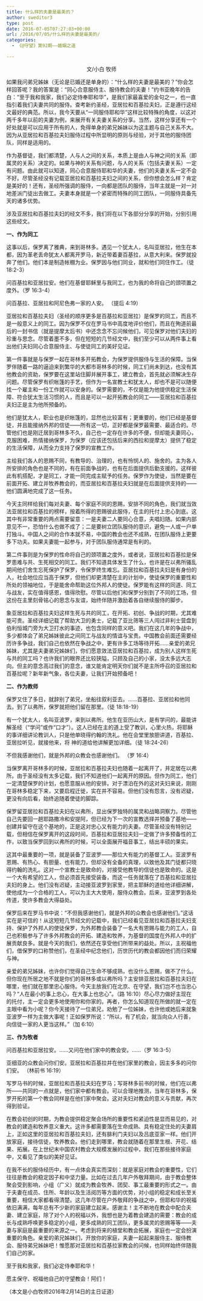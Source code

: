 ```yaml
---
title: 什么样的夫妻是最美的？
author: sweditor3
type: post
date: 2016-07-05T07:27:03+00:00
url: /2016/07/05/什么样的夫妻是最美的/
categories:
  - 《@守望》第92期——婚姻之道

---
```

<p style="text-align: center;">
  文/小白 牧师<!--more-->
</p>

如果我问弟兄姊妹（无论是已婚还是单身的）：“什么样的夫妻是最美的？”你会怎样回答呢？我的答案是：“同心合意服侍主、服侍教会的夫妻！”约书亚晚年的告白：“至于我和我家，我们必定侍奉耶和华”，是我们家最喜爱的金句之一，也一直指引着我们夫妻共同的服侍。查考新约圣经，亚居拉和百基拉夫妇，正是遵行这经文最好的典范。所以，我今天要从“一同服侍耶和华”这样比较特殊的角度，以这对两千多年以前的夫妻为例，来展开有关夫妻关系的分享。当然，这样分享还有一个好处就是可以应用于所有的人，免得单身的弟兄姊妹以为这主题与自己关系不大。因为从亚居拉和百基拉夫妇服侍过程中所显明的原则与经验，对于其他的服侍团队，同样是适用的。

作为基督徒，我们都清楚，人与人之间的关系，本质上是由人与神之间的关系（即属灵的关系）决定的。如果与神的关系有问题，与人的关系（包括夫妻关系）一定有问题。由此就可以知道，同心合意服侍耶和华的夫妻，他们的夫妻关系一定不会不好。尽管圣经没有记载亚居拉和百基拉夫妇之间的关系，但你想会怎么样？肯定是美好的！还有，圣经所强调的服侍，一向都是团队的服侍，当年主就是一对一对地差派门徒出去做工。夫妻本身就是一个紧密而特殊的同工团队，一同服侍具备先天的诸多优势。

涉及亚居拉和百基拉夫妇的经文不多，我们将在以下各部分分享的开始，分别引用这些经文。

**一、作为同工**

这事以后，保罗离了雅典，来到哥林多。遇见一个犹太人，名叫亚居拉，他生在本都，因为革老丢命犹太人都离开罗马，新近带着妻百基拉，从意大利来。保罗就投奔了他们。他们本是制造帐棚为业。保罗因与他们同业，就和他们同住作工。（徒 18:2-3）
  
问百基拉和亚居拉安。他们在基督耶稣里与我同工，也为我的命将自己的颈项置之度外。（罗 16:3-4）

问百基拉、亚居拉和阿尼色弗一家的人安。 （提后 4:19）

亚居拉和百基拉夫妇（圣经的顺序更多是百基拉和亚居拉）是保罗的同工，而且不是一般意义上的同工。因为保罗不仅在罗马书中高度地评价他们，而且在殉道前最后的一封书信（就是提摩太后书）中还念念不忘问候他们，可见保罗对他们夫妇的珍重与思念。尽管着墨不多，但在短短的几节经文中，我们至少可以从两件事上看出他们夫妇同心合意服侍主、与使徒同工的美好见证。

第一件事就是与保罗一起在哥林多开拓教会，为保罗提供服侍与生活的保障。当保罗伴随着一路的逼迫来到繁华的大都市哥林多的时候，同工们尚未到达，也没有其他教会的资助，保罗要在这里站住脚并展开事工，建立教会，首先就必须解决生存问题。尽管保罗有织帐篷的手艺，但作为一名宣教士和犹太人，却也不是可以随便找一个雇主和一份工作就可以安身的。保罗需要的，不仅是能为他提供稳定生活保障、符合犹太生活习惯的人，而且是可以一起开拓教会的同工——亚居拉和百基拉夫妇正是主为他所预备的。

他们是犹太人，职业也是织帐篷的，显然也比较富有；更重要的，他们已经是基督徒，并且能接纳外邦的信徒——所有这一切，正好都是保罗最需要、最适合的。尽管他们也是刚迁居到哥林多不久，自己也一定存在许多的不便，但却能夫妻同心，克服困难，热情接纳保罗，为保罗（应该还包括后来的西拉和提摩太）提供了稳定的生活保障，从而全力支持了保罗的宣教工作。

主给我们各人的恩赐不同，有教导的、治理的，也有怜悯人的、施舍的。主为各人所安排的角色也是不同的，有在前面争战的，也有在后面提供后勤支援的。这样彼此有机搭配，才是同工，才能一同完成主赋予的任务。保罗作为使徒，当然是要在前面开拓、建立并牧养教会的，而亚居拉和百基拉夫妇就是在后面提供支持的——他们圆满地完成了这一任务。

今天主同样给我们每对夫妻、每个家庭不同的恩赐，安排不同的角色，我们就当效法亚居拉和百基拉的榜样，按着所得的恩赐彼此服侍，在主的托付上忠心到底。这其中有非常重要的两点需要留意：一是夫妻二人要同心合意，夫唱妇随。如果内部意见不一，恐怕什么也做不成了；二是要树立团队服侍的意识，避免一人或一户单打独斗。中国人之间的合作本就不易，中国的教会也还不成熟，在团队服侍上更要多下功夫。如果夫妻能一起参与，对于团队服侍通常是有利的。

第二件事则是为保罗的性命将自己的颈项置之度外，或者说，亚居拉和百基拉是保罗患难与共、生死相交的同工。我们不知道具体发生了什么，也许是在以弗所骚乱期间他们舍生忘死保护了保罗，令保罗终生难忘。亚居拉和百基拉夫妇是有身份的人，社会地位应当高于保罗，但他们却更清楚在主的计划中，使徒保罗的重要性和所处的领袖地位，于是能舍命帮助这位外邦人的使徒。保罗能有这样的同道、同工与战友，实在值得感恩，值得欣慰。尽管以后他们和保罗分别到了不同的工场，但这份在主里刻骨铭心的思念与友谊，始终伴随并激励着各自继续服侍的脚步。

象亚居拉和百基拉夫妇这样生死与共的同工，在开拓、初创、争战的时期，尤其难能可贵。圣经详细记载了帮助大卫的勇士，记载了亚比筛等三人闯过非利士营盘到伯利恒城门旁为大卫打水的事迹，也包含同样的意义吧。我们在这几年的争战中，多少都体会了弟兄姊妹彼此之间同工与战友的情谊与宝贵。中国教会前面还需要经历许多争战，我们自己也依然在争战之中，更有许多工场等待开拓……亲爱的弟兄姊妹，尤其是夫妻弟兄姊妹们，你们愿意效法亚居拉和百基拉，成为别人这样生死与共的同工吗？也许我们的眼界还比较狭隘，只顾及自己的小家，没太多远大志向。但主的意念高过我们的意念，谁又能肯定明天你们就不是主所呼召的亚居拉和百基拉呢？新年新气象，各位夫妻，让我们开始预备吧！

**二、作为教师**

保罗又住了多日，就辞别了弟兄，坐船往叙利亚去。……百基拉、亚居拉和他同去。到了以弗所，保罗就把他们留在那里。（徒 18:18-19）

有一个犹太人，名叫亚波罗，来到以弗所。他生在亚历山大，是有学问的，最能讲解圣经（“学问”或作“口才”）。这人已经在主的道上受了教训，心里火热，将耶稣的事详细讲论教训人，只是他单晓得约翰的洗礼。他在会堂里放胆讲道，百基拉、亚居拉听见，就接他来，将 神的道给他讲解更加详细。（徒 18:24-26）

不但我感谢他们，就是外邦的众教会也感谢他们。 （罗 16:4）

当保罗离开哥林多的时候，亚居拉和百基拉夫妇也随着一起离开了，并定居在以弗所。由于圣经没有太多记载，我们不知道他们一起离开的原因。但作为同工，他们一定清楚保罗的计划，也愿意服从他的安排。对于漂泊在外的这对夫妇来说，刚刚在哥林多稳定下来，又要启程迁徙，实在并不容易。但他们没有怨言，没有迟疑，更没有向后看，始终追随着使徒的脚踪。

保罗留亚居拉和百基拉夫妇在以弗所，显出保罗独特的属灵和战略洞察力。尽管他自己先要回一趟耶路撒冷和安提阿，但已经为下一次的宣教选择并预备了基地——创建并留守在这个基地的，正是这对忠心又有能力的夫妻。尽管圣经没有特别记载，但相信在保罗离开的这段时间，百基拉和亚居拉夫妇一定做了许多预备性的工作，以致当保罗回到以弗所的时候，可以全面展开福音事工，结出丰硕的果实。

这其中最重要的一项，就是装备了亚波罗——那位大有能力的基督工人。亚波罗有恩赐、有热心、有胆量、也有能力，但却没有全备的真理，以致他及其门徒都只晓得约翰的洗礼。这对一个宣教士是致命的，对接受他教导的信徒也是致命的。这是一个大有希望的工人，但必须首先接受装备，而这一任务就落在了百基拉和亚居拉夫妇的身上。他们没有迟疑，主动接亚波罗到家里，把主耶稣的道给他详细讲解，使他成为一个合格的工人，可以为主大大使用，服侍众教会。后来，亚波罗到各处传道，使许多教会大得益处。

保罗后来在罗马书中说：“不但我感谢他们，就是外邦的众教会也感谢他们。”这话实在是可信的！从这短短几节经文的记载中，我们已经看见亚居拉和百基拉夫妇支持、保护了外邦人的使徒保罗，为外邦教会装备了一名大有恩赐与能力的工人，自己也积极参与了许多外邦教会的开拓、建造和牧养，为基督的国度在外邦人中的扩展贡献良多。就是今天的我们，依然还在享受他们所带来的益处。所以，主祝福他们，借保罗的口称赞他们，在圣经中纪念他们，历世历代的教会都因他们而归荣耀与神。

亲爱的弟兄姊妹，也许你们觉得自己生命不够成熟，也没什么恩赐，做不了什么。但你现在所居之地不就是你们的哥林多或以弗所吗？主安排亚居拉和百基拉夫妇在哪里，他们就在那里忠心服侍。今天主放我们在北京、在守望，我们岂不也当忠心吗？“人在最小的事上忠心，在大事上也忠心”。（路 16:10）尽心尽力做好主现在的托付，主一定会更多地使用你和你家的。再者，你怎么知道现在所做的就一定在主眼中看为小呢？你今天接待了一位弟兄，劝勉了一位姊妹，也许他或她后来就象亚波罗一样为主做大事呢！正如保罗所说：“所以，有了机会，就当向众人行善，向信徒一家的人更当这样。”（加 6:10）

**三、作为牧者**

问百基拉和亚居拉安。……又问在他们家中的教会安。……（罗 16:3-5）

亚细亚的众教会问你们安。亚居拉和百基拉并在他们家里的教会，因主多多的问你们安。 （林前书 16:19）

写罗马书的时候，亚居拉和百基拉夫妇在罗马；写哥林多前书的时候，他们在以弗所——共同的一点就是，他们家中都有教会。可以合理地推测，当年在哥林多，保罗开拓的第一个教会同样是在他们家中聚会。这对夫妇对教会的意义与贡献，再次得到验证。

在教会初创的时期，为教会提供稳定聚会场所的重要性和紧迫性是显而易见的，对教会的建造和牧养意义重大。这许多都需要落在生命成熟、具有稳定住处的夫妻肩上，正如这里的亚居拉和百基拉夫妇，还有腓利门夫妇以及吕底亚家一样。他们开放家庭，接待信徒，牧养教会。他们走到哪里，教会就随着在那里生根、开花、结果、拓展。在上世纪末中国农村教会大规模发展的过程中，我们在那些接待家庭中，又看见了类似的美好见证。

在我不长的服侍经历中，有一点体会真实而深刻：就是家庭对教会的重要性，它们往往是教会的稳定因子和中坚力量。比如在过去几年户外敬拜期间，由于教会整体聚会受到影响，小组（广义）就成为教会牧养、团契、事工最重要的形式之一。由于夫妻在成员、住所、年龄以及生活阅历等方面的优势，对小组的稳定和成长至关重要，相信大家都看得清楚。这几年尽管在户外敬拜的争战之中，但耶和华的祝福依旧满满，每年总有不少新的家庭建立起来。感谢主！主不断地在教会中配合夫妻、建立家庭，除了对个人的祝福以外，我想也是为着教会建造的需要：教会的成长与成熟呼唤更多稳定的小组，更多成熟的同工团队，更多属灵的恩赐等等——夫妻与家庭是最重要的来源之一。考虑到将来的植堂和教会拓展，家庭也一定会扮演重要的角色。亲爱的弟兄姊妹们，开放你的家庭，夫妻一起起来服侍主、服侍教会、服侍弟兄姊妹吧！惟愿那对亚居拉和百基拉家教会的问候，也同样始终伴随我们自己的家。

至于我和我家，我们必定侍奉耶和华！

愿主保守、祝福他自己的守望教会！阿们！

（本文是小白牧师2016年2月14日的主日证道）
